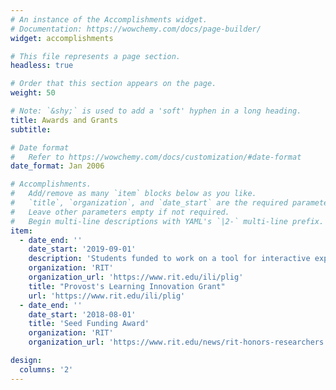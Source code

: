 ```yaml
---
# An instance of the Accomplishments widget.
# Documentation: https://wowchemy.com/docs/page-builder/
widget: accomplishments

# This file represents a page section.
headless: true

# Order that this section appears on the page.
weight: 50

# Note: `&shy;` is used to add a 'soft' hyphen in a long heading.
title: Awards and Grants
subtitle:

# Date format
#   Refer to https://wowchemy.com/docs/customization/#date-format
date_format: Jan 2006

# Accomplishments.
#   Add/remove as many `item` blocks below as you like.
#   `title`, `organization`, and `date_start` are the required parameters.
#   Leave other parameters empty if not required.
#   Begin multi-line descriptions with YAML's `|2-` multi-line prefix.
item:
  - date_end: ''
    date_start: '2019-09-01'
    description: 'Students funded to work on a tool for interactive exploration of relational database query processing.'
    organization: 'RIT'
    organization_url: 'https://www.rit.edu/ili/plig'
    title: "Provost's Learning Innovation Grant"
    url: 'https://www.rit.edu/ili/plig'
  - date_end: ''
    date_start: '2018-08-01'
    title: 'Seed Funding Award'
    organization: 'RIT'
    organization_url: 'https://www.rit.edu/news/rit-honors-researchers'

design:
  columns: '2'
---
```

